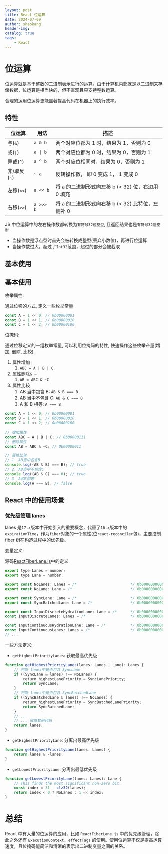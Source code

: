 ```yaml
---
layout: post
title: React 位运算
date: 2024-07-09
author: shaokang
header-img:
catalog: true
tags:
    - React
---
```


# 位运算

位运算就是基于整数的二进制表示进行的运算。由于计算机内部就是以二进制来存储数据，位运算是相当快的，但不直观且只支持整数运算。

合理的运用位运算更能显著提高代码在机器上的执行效率。

## 特性

| 位运算       | 用法      | 描述                                               |
| ------------ | --------- | -------------------------------------------------- |
| 与(`&`)      | `a & b`   | 两个对应位都为 1 时，结果为 1，否则为 0            |
| 或(`\|`)     | `a \| b`  | 两个对应位都为 0 时，结果为 0，否则为 1            |
| 异或(`^`)    | `a ^ b`   | 两个对应位相同时，结果为 0，否则为 1               |
| 非/取反(`~`) | `~ a`     | 反转操作数， 即 0 变成 1， 1 变成 0                |
| 左移(`<<`)   | `a << b`  | 将 a 的二进制形式向左移 b (< 32) 位，右边用 0 填充 |
| 右移(`>>`)   | `a >>> b` | 将 a 的二进制形式向右移 b (< 32) 比特位，左侧补 0  |

JS 中位运算中的左右操作数都转换为`有符号32位整型`, 且返回结果也是`有符号32位整型`

-   当操作数是浮点型时首先会被转换成整型(丢弃小数位)，再进行位运算
-   当操作数过大，超过了`Int32`范围，超过的部分会被截取

## 基本使用

## 基本使用

枚举属性:

通过位移的方式, 定义一些枚举常量

```js
const A = 1 << 0; // 0b00000001
const B = 1 << 1; // 0b00000010
const C = 1 << 2; // 0b00000100
```

位掩码:

通过位移定义的一组枚举常量, 可以利用位掩码的特性, 快速操作这些枚举产量(增加, 删除, 比较).

1. 属性增加`|`
    1. `ABC = A | B | C`
2. 属性删除`& ~`
    1. `AB = ABC & ~C`
3. 属性比较
    1. AB 当中包含 B: `AB & B === B`
    2. AB 当中不包含 C: `AB & C === 0`
    3. A 和 B 相等: `A === B`

```js
const A = 1 << 0; // 0b00000001
const B = 1 << 1; // 0b00000010
const C = 1 << 2; // 0b00000100

// 增加属性
const ABC = A | B | C; // 0b00000111
// 删除属性
const AB = ABC & ~C; // 0b00000011

// 属性比较
// 1. AB当中包含B
console.log((AB & B) === B); // true
// 2. AB当中不包含C
console.log((AB & C) === 0); // true
// 3. A和B相等
console.log(A === B); // false
```

## React 中的使用场景

### 优先级管理 lanes

lanes 是`17.x`版本中开始引入的重要概念，代替了`16.x`版本中的`expirationTime`，作为`fiber`对象的一个属性(位`react-reconciler`包)，主要控制 fiber 树在构造过程中的优先级。

变量定义:

源码[ReactFiberLane.js](https://github.com/facebook/react/blob/main/packages/react-reconciler/src/ReactFiberLane.js)中的定义

```js
export type Lanes = number;
export type Lane = number;

export const NoLanes: Lanes = /*                        */ 0b0000000000000000000000000000000;
export const NoLane: Lane = /*                          */ 0b0000000000000000000000000000000;

export const SyncLane: Lane = /*                        */ 0b0000000000000000000000000000001;
export const SyncBatchedLane: Lane = /*                 */ 0b0000000000000000000000000000010;

export const InputDiscreteHydrationLane: Lane = /*      */ 0b0000000000000000000000000000100;
const InputDiscreteLanes: Lanes = /*                    */ 0b0000000000000000000000000011000;

const InputContinuousHydrationLane: Lane = /*           */ 0b0000000000000000000000000100000;
const InputContinuousLanes: Lanes = /*                  */ 0b0000000000000000000000011000000;
// ...
```

一些方法定义:

-   `getHighestPriorityLanes`: 获取最高优先级

```js
function getHighestPriorityLanes(lanes: Lanes | Lane): Lanes {
    // 判断 lanes中是否包含 SyncLane
    if ((SyncLane & lanes) !== NoLanes) {
        return_highestLanePriority = SyncLanePriority;
        return SyncLane;
    }
    // 判断 lanes中是否包含 SyncBatchedLane
    if ((SyncBatchedLane & lanes) !== NoLanes) {
        return_highestLanePriority = SyncBatchedLanePriority;
        return SyncBatchedLane;
    }
    // ...
    // ... 省略其他代码
    return lanes;
}
```

-   `getHighestPriorityLane`: 分离出最高优先级

```js
function getHighestPriorityLane(lanes: Lanes) {
    return lanes & -lanes;
}
```

-   `getLowestPriorityLane`: 分离出最低优先级

```js
function getLowestPriorityLane(lanes: Lanes): Lane {
    // This finds the most significant non-zero bit.
    const index = 31 - clz32(lanes);
    return index < 0 ? NoLanes : 1 << index;
}
```

# 总结

React 中有大量的位运算的应用，比如 `ReactFiberLane.js` 中的优先级管理，除此之外还有 `ExecutionContext`、`effectTags` 的使用。使用位运算不仅是提高运算速度，且位掩码能简洁和清晰的表示出二进制变量之间的关系。
